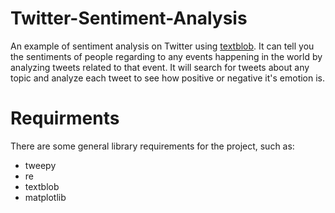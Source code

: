 # Twitter-Sentiment-Analysis
An example of sentiment analysis on Twitter using [textblob](https://textblob.readthedocs.io/en/dev/). It can tell you the sentiments of people regarding to any events happening in the world by analyzing tweets related to that event. It will search for tweets about any topic and analyze each tweet to see how positive or negative it's emotion is. 

# Requirments

There are some general library requirements for the project, such as:

- tweepy 
- re
- textblob
- matplotlib

